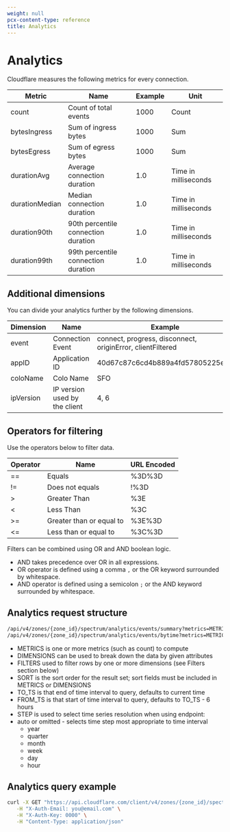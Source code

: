 ```yaml
---
weight: null
pcx-content-type: reference
title: Analytics
---
```


# Analytics

Cloudflare measures the following metrics for every connection.

<TableWrap>

| Metric         | Name                                | Example | Unit                 |
| -------------- | ----------------------------------- | ------- | -------------------- |
| count          | Count of total events               | 1000    | Count                |
| bytesIngress   | Sum of ingress bytes                | 1000    | Sum                  |
| bytesEgress    | Sum of egress bytes                 | 1000    | Sum                  |
| durationAvg    | Average connection duration         | 1.0     | Time in milliseconds |
| durationMedian | Median connection duration          | 1.0     | Time in milliseconds |
| duration90th   | 90th percentile connection duration | 1.0     | Time in milliseconds |
| duration99th   | 99th percentile connection duration | 1.0     | Time in milliseconds |

</TableWrap>

## Additional dimensions

You can divide your analytics further by the following dimensions.

<TableWrap>

| Dimension | Name                          | Example                                                    |
| --------- | ----------------------------- | ---------------------------------------------------------- |
| event     | Connection Event              | connect, progress, disconnect, originError, clientFiltered |
| appID     | Application ID                | 40d67c87c6cd4b889a4fd57805225e85                           |
| coloName  | Colo Name                     | SFO                                                        |
| ipVersion | IP version used by the client | 4, 6                                                       |

</TableWrap>

## Operators for filtering

Use the operators below to filter data.

<TableWrap>

| Operator | Name                     | URL Encoded |
| -------- | ------------------------ | ----------- |
| ==       | Equals                   | %3D%3D      |
| !=       | Does not equals          | !%3D        |
| \>       | Greater Than             | %3E         |
| <        | Less Than                | %3C         |
| \>=      | Greater than or equal to | %3E%3D      |
| <=       | Less than or equal to    | %3C%3D      |

</TableWrap>

Filters can be combined using OR and AND boolean logic.

- AND takes precedence over OR in all expressions.
- OR operator is defined using a comma `,` or the OR keyword surrounded by whitespace.
- AND operator is defined using a semicolon `;` or the AND keyword surrounded by whitespace.

## Analytics request structure

```txt
/api/v4/zones/{zone_id}/spectrum/analytics/events/summary?metrics=METRICS&dimensions=DIMENSIONS&filters=FILTERS&since=FROM_TS&sort=SORT&until=TO_TS&limit=LIMIT
/api/v4/zones/{zone_id}/spectrum/analytics/events/bytime?metrics=METRICS&dimensions=DIMENSIONS&filters=FILTERS&since=FROM_TS&sort=SORT&until=TO_TS&limit=LIMIT
```

- METRICS is one or more metrics (such as count) to compute
- DIMENSIONS can be used to break down the data by given attributes
- FILTERS used to filter rows by one or more dimensions (see Filters section below)
- SORT is the sort order for the result set; sort fields must be included in METRICS or DIMENSIONS
- TO_TS is that end of time interval to query, defaults to current time
- FROM_TS is that start of time interval to query, defaults to TO_TS - 6 hours
- STEP is used to select time series resolution when using endpoint:
- auto or omitted - selects time step most appropriate to time interval
  - year
  - quarter
  - month
  - week
  - day
  - hour

## Analytics query example

```bash
curl -X GET "https://api.cloudflare.com/client/v4/zones/{zone_id}/spectrum/analytics/events/summary?metrics=count&dimensions=event,appID&since=2018-01-01T16:57:00Z" \
   -H "X-Auth-Email: you@email.com" \
   -H "X-Auth-Key: 0000" \
   -H "Content-Type: application/json"
```